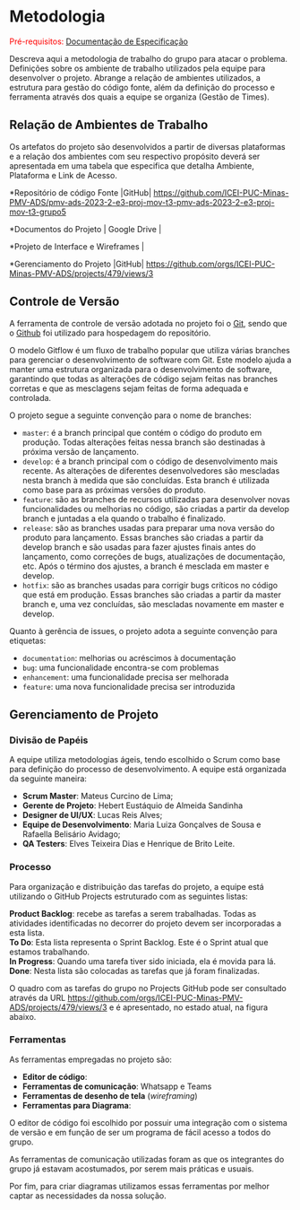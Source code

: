 
# Metodologia

<span style="color:red">Pré-requisitos: <a href="2-Especificação do Projeto.md"> Documentação de Especificação</a></span>

Descreva aqui a metodologia de trabalho do grupo para atacar o problema. Definições sobre os ambiente de trabalho utilizados pela  equipe para desenvolver o projeto. Abrange a relação de ambientes utilizados, a estrutura para gestão do código fonte, além da definição do processo e ferramenta através dos quais a equipe se organiza (Gestão de Times).

## Relação de Ambientes de Trabalho

Os artefatos do projeto são desenvolvidos a partir de diversas plataformas e a relação dos ambientes com seu respectivo propósito deverá ser apresentada em uma tabela que especifica que detalha Ambiente, Plataforma e Link de Acesso. 

*Repositório de código Fonte |GitHub| https://github.com/ICEI-PUC-Minas-PMV-ADS/pmv-ads-2023-2-e3-proj-mov-t3-pmv-ads-2023-2-e3-proj-mov-t3-grupo5

*Documentos do Projeto | Google Drive | 

*Projeto de Interface e Wireframes | 

*Gerenciamento do Projeto |GitHub| https://github.com/orgs/ICEI-PUC-Minas-PMV-ADS/projects/479/views/3

## Controle de Versão

A ferramenta de controle de versão adotada no projeto foi o
[Git](https://git-scm.com/), sendo que o [Github](https://github.com)
foi utilizado para hospedagem do repositório.

O modelo Gitflow é um fluxo de trabalho popular que utiliza várias branches para gerenciar o desenvolvimento de software com Git. Este modelo ajuda a manter uma estrutura organizada para o desenvolvimento de software, garantindo que todas as alterações de código sejam feitas nas branches corretas e que as mesclagens sejam feitas de forma adequada e controlada.   

O projeto segue a seguinte convenção para o nome de branches:


- `master`: é a branch principal que contém o código do produto em produção. Todas alterações feitas nessa branch são destinadas à próxima versão de lançamento.
- `develop`: é a branch principal com o código de desenvolvimento mais recente. As alterações de diferentes desenvolvedores são mescladas nesta branch à medida que são concluídas. Esta branch é utilizada como base para as próximas versões do produto.
- `feature`: são as branches de recursos utilizadas para desenvolver novas funcionalidades ou melhorias no código, são criadas a partir da develop branch e juntadas a ela quando o trabalho é finalizado.    
- `release`: são as branches usadas para preparar uma nova versão do produto para lançamento. Essas branches são criadas a partir da develop branch e são usadas para fazer ajustes finais antes do lançamento, como correções de bugs, atualizações de documentação, etc. Após o término dos ajustes, a branch é mesclada em master e develop.
- `hotfix`: são as branches usadas para corrigir bugs críticos no código que está em produção. Essas branches são criadas a partir da master branch e, uma vez concluídas, são mescladas novamente em master e develop.


Quanto à gerência de issues, o projeto adota a seguinte convenção para
etiquetas:

- `documentation`: melhorias ou acréscimos à documentação
- `bug`: uma funcionalidade encontra-se com problemas
- `enhancement`: uma funcionalidade precisa ser melhorada
- `feature`: uma nova funcionalidade precisa ser introduzida

## Gerenciamento de Projeto

### Divisão de Papéis

A equipe utiliza metodologias ágeis, tendo escolhido o Scrum como base para definição do processo de desenvolvimento. A equipe está organizada da seguinte maneira:

- **Scrum Master**: Mateus Curcino de Lima;
- **Gerente de Projeto**: Hebert Eustáquio de Almeida Sandinha
- **Designer de UI/UX**: Lucas Reis Alves;
- **Equipe de Desenvolvimento**: Maria Luiza Gonçalves de Sousa e Rafaella Belisário Avidago;
- **QA Testers**: Elves Teixeira Dias e Henrique de Brito Leite.

### Processo

Para organização e distribuição das tarefas do projeto, a equipe está utilizando o GitHub Projects estruturado com as seguintes listas: 

**Product Backlog**: recebe as tarefas a serem trabalhadas. Todas as atividades identificadas no decorrer do projeto devem ser incorporadas a esta lista.  
**To Do**: Esta lista representa o Sprint Backlog. Este é o Sprint atual que estamos trabalhando.   
**In Progress**: Quando uma tarefa tiver sido iniciada, ela é movida para lá.   
**Done**: Nesta lista são colocadas as tarefas que já foram finalizadas.

O quadro com as tarefas do grupo no Projects GitHub pode ser consultado através da URL https://github.com/orgs/ICEI-PUC-Minas-PMV-ADS/projects/479/views/3 e é apresentado, no estado atual, na figura abaixo.


### Ferramentas

As ferramentas empregadas no projeto são:

- **Editor de código**:
- **Ferramentas de comunicação**: Whatsapp e Teams
- **Ferramentas de desenho de tela** (_wireframing_)
- **Ferramentas para Diagrama**: 

O editor de código foi escolhido por possuir uma integração com o sistema de versão e em função de ser um programa de fácil acesso a todos do grupo.

As ferramentas de comunicação utilizadas foram as que os integrantes do grupo já estavam acostumados, por serem mais práticas e usuais.

Por fim, para criar diagramas utilizamos essas ferramentas por melhor captar as necessidades da nossa solução.
